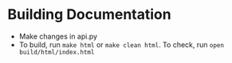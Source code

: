 # Building Documentation

- Make changes in api.py
- To build, run `make html` or `make clean html`. To check, run `open build/html/index.html`